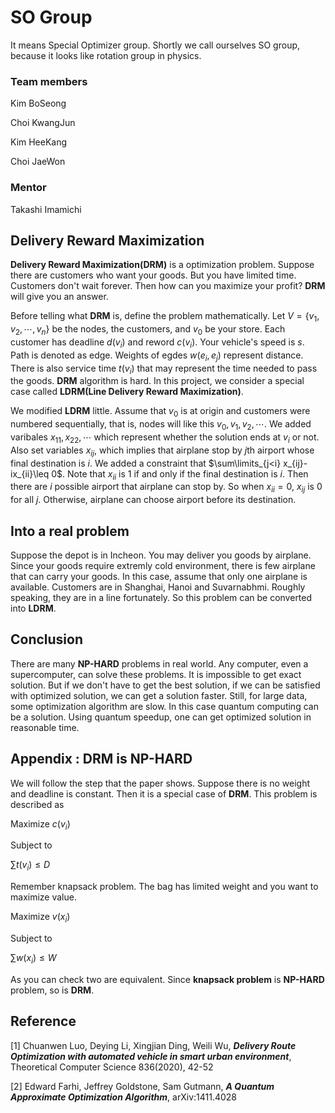 # SO Group
It means Special Optimizer group. Shortly we call ourselves SO group, because it looks like rotation group in physics.

### Team members
Kim BoSeong

Choi KwangJun

Kim HeeKang

Choi JaeWon

### Mentor
Takashi Imamichi


## Delivery Reward Maximization
__Delivery Reward Maximization(DRM)__ is a optimization problem. Suppose there are customers who want your goods. But you have limited time. Customers don't wait forever. Then how can you maximize your profit? __DRM__ will give you an answer.

Before telling what __DRM__ is, define the problem mathematically. Let $V=\{v_1,v_2,\cdots,v_n\}$ be the nodes, the customers, and $v_0$ be your store. Each customer has deadline $d(v_i)$ and reword $c(v_i)$. Your vehicle's speed is $s$. Path is denoted as edge. Weights of egdes $w(e_i,e_j)$ represent distance. There is also service time $t(v_i)$ that may represent the time needed to pass the goods. __DRM__ algorithm is hard. In this project, we consider a special case called __LDRM(Line Delivery Reward Maximization)__.

We modified __LDRM__ little. Assume that $v_0$ is at origin and customers were numbered sequentially, that is, nodes will like this $v_0,v_1,v_2,\cdots$. We added varibales $x_{11},x_{22},\cdots$ which represent whether the solution ends at $v_i$ or not. Also set variables $x_{ij}$, which implies that airplane stop by $j$th airport whose final destination is $i$. We added a constraint that $\sum\limits_{j<i} x_{ij}-ix_{ii}\leq 0$. Note that $x_{ii}$ is 1 if and only if the final destination is $i$. Then there are $i$ possible airport that airplane can stop by. So when $x_{ii}=0$, $x_{ij}$ is 0 for all $j$. Otherwise, airplane can choose airport before its destination.


## Into a real problem
Suppose the depot is in Incheon. You may deliver you goods by airplane. Since your goods require extremly cold environment, there is few airplane that can carry your goods. In this case, assume that only one airplane is available. Customers are in Shanghai, Hanoi and Suvarnabhmi. Roughly speaking, they are in a line fortunately. So this problem can be converted into __LDRM__.


## Conclusion
There are many __NP-HARD__ problems in real world. Any computer, even a supercomputer, can solve these problems. It is impossible to get exact solution. But if we don't have to get the best solution, if we can be satisfied with optimized solution, we can get a solution faster. Still, for large data, some optimization algorithm are slow. In this case quantum computing can be a solution. Using quantum speedup, one can get optimized solution in reasonable time.


## Appendix : DRM is NP-HARD
We will follow the step that the paper shows. Suppose there is no weight and deadline is constant. Then it is a special case of __DRM__. This problem is described as

Maximize $c(v_i)$

Subject to

$\sum t(v_i) \leq D$

Remember knapsack problem. The bag has limited weight and you want to maximize value.

Maximize $v(x_i)$

Subject to

$\sum w(x_i) \leq W$

As you can check two are equivalent. Since __knapsack problem__ is __NP-HARD__ problem, so is __DRM__.


## Reference
[1] Chuanwen Luo, Deying Li, Xingjian Ding, Weili Wu, __*Delivery Route Optimization with automated vehicle in smart urban environment*__, Theoretical Computer Science 836(2020), 42-52

[2] Edward Farhi, Jeffrey Goldstone, Sam Gutmann, __*A Quantum Approximate Optimization Algorithm*__, arXiv:1411.4028
